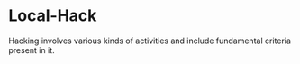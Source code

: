 # Local-Hack
Hacking involves various kinds of activities and include fundamental criteria present in it.
